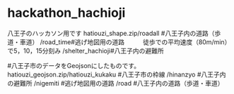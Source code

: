 # hackathon_hachioji
八王子のハッカソン用です
hatiouzi_shape.zip/roadall #八王子内の道路（歩道・車道）
 /road_time#逃げ地図用の道路　　　徒歩での平均速度（80m/min）で5，10，15分刻み
 /shelter_hachioji#八王子内の避難所
             
#八王子市のデータをGeojsonにしたものです。
hatiouzi_geojson.zip/hatiouzi_kukaku #八王子市の枠線
/hinanzyo #八王子内の避難所
/nigemiti #逃げ地図用の道路
/road     #八王子内の道路（歩道・車道）
